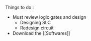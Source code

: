 Things to do :
- Must review logic gates and design
	- Designing SLC
	- Redesign circuit
- Download the [[Softwares]]
